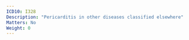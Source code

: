 ```yaml
---
ICD10: I328
Description: "Pericarditis in other diseases classified elsewhere"
Matters: No
Weight: 0
---
```


